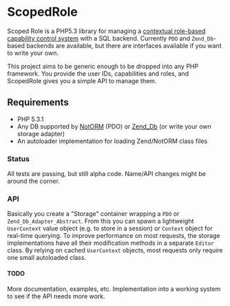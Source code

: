 # ScopedRole
Scoped Role is a PHP5.3 library for managing a [contextual role-based capability control system](http://www.mrclay.org/2011/04/01/designing-a-contextual-role-based-capability-control-system/) with a SQL backend. Currently `PDO` and `Zend_Db`-based backends are available, but there are interfaces available if you want to write your own.

This project aims to be generic enough to be dropped into any PHP framework. You provide the user IDs, capabilities and roles, and ScopedRole gives you a simple API to manage them.

## Requirements
* PHP 5.3.1
* Any DB supported by [NotORM](http://www.notorm.com/) (PDO) or [Zend_Db](http://framework.zend.com/manual/en/zend.db.adapter.html) (or write your own storage adapter)
* An autoloader implementation for loading Zend/NotORM class files

### Status
All tests are passing, but still alpha code. Name/API changes might be around the corner.

### API
Basically you create a "Storage" container wrapping a `PDO` or `Zend_Db_Adapter_Abstract`. From this you can spawn a lightweight `UserContext` value object (e.g. to store in a session) or `Context` object for real-time querying. To improve performance on most requests, the storage implementations have all their modification methods in a separate `Editor` class. By relying on cached `UserContext` objects, most requests only require one small autoloaded class.

#### TODO
More documentation, examples, etc. Implementation into a working system to see if the API needs more work.